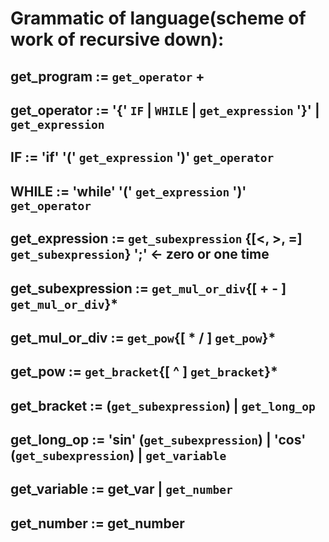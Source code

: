 # Grammatic of language(scheme of work of recursive down):

## get_program := `get_operator` +
## get_operator := '{' `IF` | `WHILE` | `get_expression` '}' | `get_expression`
## IF := 'if' '(' `get_expression` ')' `get_operator`
## WHILE := 'while' '(' `get_expression` ')' `get_operator`
## get_expression := `get_subexpression` {[<, >, =]  `get_subexpression`} ';' <- zero or one time
## get_subexpression := `get_mul_or_div`{[ + - ] `get_mul_or_div`}*
## get_mul_or_div := `get_pow`{[ * / ] `get_pow`}*
## get_pow := `get_bracket`{[ ^ ] `get_bracket`}*
## get_bracket := (`get_subexpression`) | `get_long_op`
## get_long_op := 'sin' (`get_subexpression`) | 'cos' (`get_subexpression`) | `get_variable`
## get_variable := get_var | `get_number`
## get_number := get_number
